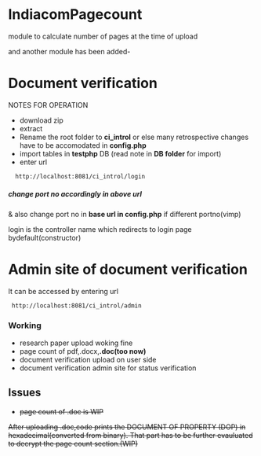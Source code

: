 # IndiacomPagecount
module to calculate number of pages at the time of upload 

and another module has been added-
# Document verification

NOTES FOR OPERATION

* download zip
* extract
* Rename the root folder to **ci_introl** or else many retrospective changes have to be accomodated in **config.php**
* import tables in **testphp** DB (read note in **DB folder** for import)
* enter url
```sh
  http://localhost:8081/ci_introl/login
```   
##### **change port no** accordingly in above url
& also change port no in **base url in config.php** if different portno(vimp)

login is the controller name which redirects to login page bydefault(constructor)

# Admin site of document verification 
It can be accessed by entering url
```sh
 http://localhost:8081/ci_introl/admin
```

### Working
* research paper upload woking fine
* page count of pdf,.docx,**.doc(too now)**
* document verification upload on user side
* document verification admin site for status verification

## Issues

* ~~page count of .doc is WIP~~

~~After uploading .doc,code prints the DOCUMENT OF PROPERTY (DOP) in hexadecimal(converted from binary).
That part has to be further evauluated to decrypt the page count section.(WIP)~~



